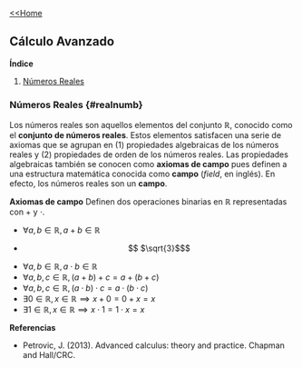[<<Home](https://francescoapg.github.io/mathbio/)

<script type="text/javascript" id="MathJax-script" async
  src="https://cdn.jsdelivr.net/npm/mathjax@3/es5/tex-mml-chtml.js">
</script>

## Cálculo Avanzado

**Índice**

1. [Números Reales](#realnumb)

### Números Reales {#realnumb}

Los números reales son aquellos elementos del conjunto $\mathbb{R}$, conocido como el **conjunto de números reales**. Estos elementos satisfacen una serie de axiomas que se agrupan en (1) propiedades algebraicas de los números reales y (2) propiedades de orden de los números reales. Las propiedades algebraicas también se conocen como **axiomas de campo** pues definen a una estructura matemática conocida como **campo** (_field_, en inglés). En efecto, los números reales son un **campo**.

**Axiomas de campo**
Definen dos operaciones binarias en $\mathbb{R}$ representadas con $+$ y $\cdot$.

- $\forall a,b\in\mathbb{R},a+b\in\mathbb{R}$
-  ```math
    $\sqrt{3}$
    ```
- $\forall a,b\in\mathbb{R},a\cdot b \in\mathbb{R}$
- $\forall a,b,c\in\mathbb{R},(a + b) + c = a + (b + c)$
- $\forall a,b,c\in\mathbb{R}, (a\cdot b)\cdot c = a\cdot (b\cdot c)$
- $\exists 0\in\mathbb{R}, x\in\mathbb{R}\implies x+0=0+x=x$
- $\exists 1\in\mathbb{R}, x\in\mathbb{R}\implies x\cdot 1=1\cdot x=x$


**Referencias**

- Petrovic, J. (2013). Advanced calculus: theory and practice. Chapman and Hall/CRC.
